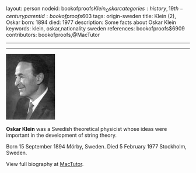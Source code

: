 layout: person
nodeid: bookofproofs$Klein_Oskar
categories: history,19th-century
parentid: bookofproofs$603
tags: origin-sweden
title: Klein (2), Oskar
born: 1894
died: 1977
description: Some facts about Oskar Klein
keywords: klein, oskar,nationality sweden
references: bookofproofs$6909
contributors: bookofproofs,@MacTutor

---


---

![Klein_Oskar.jpg](https://github.com/bookofproofs/bookofproofs.github.io/blob/main/_sources/_assets/images/portraits/Klein_Oskar.jpg?raw=true)

**Oskar Klein** was a Swedish theoretical physicist whose ideas were important in the development of string theory.

Born 15 September 1894 Mörby, Sweden. Died 5 February 1977 Stockholm, Sweden.


View full biography at [MacTutor](https://mathshistory.st-andrews.ac.uk/Biographies/Klein_Oskar/).